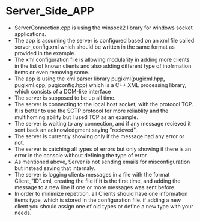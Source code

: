 # Server_Side_APP
- ServerConnection.cpp is using the winsock2 library for windows socket applications.
- The app is assuming the server is configured based on an xml file called server_config.xml which should be written in the same format as provided in the example.
- The xml configuration file is allowing modularity in adding more clients in the list of known clients and also adding different type of inofrmation items or even removing some.
- The app is using the xml parser library pugixml(pugixml.hpp, pugixml.cpp, pugiconfig.hpp) which is a C++ XML processing library, which consists of a DOM-like interface
- The server is supposed to be up all time.
- The server is connecting to the local host socket, with the protocol TCP. It is better to use the SCTP protocol for more reliablity and the multihoming ability but I used TCP as an example.
- The server is waiting to any connection, and if any message recieved it sent back an acknowledgment saying "recieved".
- The server is currently showing only if the message had any error or not.
- The server is catching all types of errors but only showing if there is an error in the console without defining the type of error.
- As mentioned above, Server is not sending emails for misconfiguration but instead saving that internaly.
- The server is logging clients messages in a file with the format Client_"ID".xml, creating the file if it is the first time, and adding the message to a new line if one or more messages was sent before.
- In order to minimize repetition, all Clients should have one information items type, which is stored in the configuration file. if adding a new client you should assign one of old types or define a new type with your needs.
